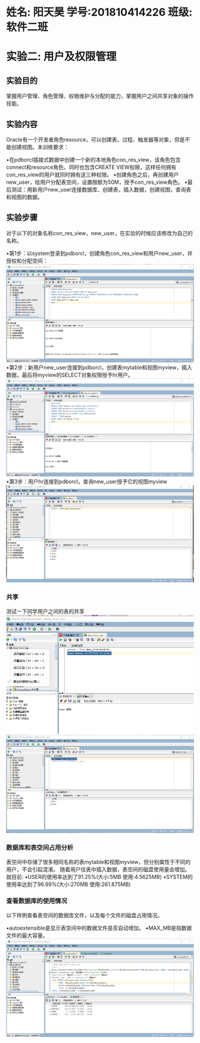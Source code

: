 # 姓名: 阳天昊  学号:201810414226  班级: 软件二班

# 实验二: 用户及权限管理 

## 实验目的
掌握用户管理、角色管理、权根维护与分配的能力，掌握用户之间共享对象的操作技能。

## 实验内容
Oracle有一个开发者角色resource，可以创建表、过程、触发器等对象，但是不能创建视图。本训练要求：

•在pdborcl插接式数据中创建一个新的本地角色con_res_view，该角色包含connect和resource角色，同时也包含CREATE VIEW权限，这样任何拥有con_res_view的用户就同时拥有这三种权限。
•创建角色之后，再创建用户new_user，给用户分配表空间，设置限额为50M，授予con_res_view角色。
•最后测试：用新用户new_user连接数据库、创建表，插入数据，创建视图，查询表和视图的数据。

## 实验步骤

对于以下的对象名称con_res_view，new_user，在实验的时候应该修改为自己的名称。

•第1步：以system登录到pdborcl，创建角色con_res_view和用户new_user，并授权和分配空间：
 ![image](s1.png)
•第2步：新用户new_user连接到pdborcl，创建表mytable和视图myview，插入数据，最后将myview的SELECT对象权限授予hr用户。
 ![image](s2.png)
•第3步：用户hr连接到pdborcl，查询new_user授予它的视图myview
 ![image](s3.png)

### 共享

测试一下同学用户之间的表的共享
 ![image](s5.png)
 ![image](s6.png)

### 数据库和表空间占用分析

 表空间中存储了很多相同名称的表mytable和视图myview，但分别属性于不同的用户，不会引起混淆。 随着用户往表中插入数据，表空间的磁盘使用量会增加。
 就目前:
    •USER的使用率达到了91.25%(大小:5MB 使用:4.5625MB)
    •SYSTEM的使用率达到了96.99%(大小:270MB 使用:261.875MB)

### 查看数据库的使用情况

以下样例查看表空间的数据库文件，以及每个文件的磁盘占用情况。

•autoextensible是显示表空间中的数据文件是否自动增加。
•MAX_MB是指数据文件的最大容量。
 ![image](s4.png)

